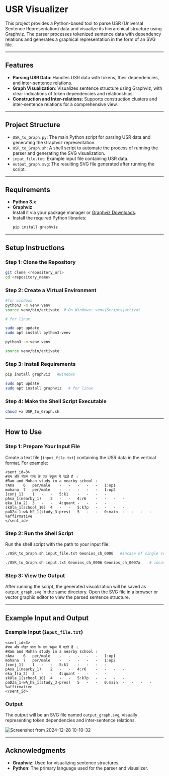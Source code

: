 # USR Visualizer

This project provides a Python-based tool to parse USR (Universal Sentence Representation) data and visualize its hierarchical structure using Graphviz. The parser processes tokenized sentence data with dependency relations and generates a graphical representation in the form of an SVG file.

---

## Features
- **Parsing USR Data**: Handles USR data with tokens, their dependencies, and inter-sentence relations.
- **Graph Visualization**: Visualizes sentence structure using Graphviz, with clear indications of token dependencies and relationships.
- **Construction and Inter-relations**: Supports construction clusters and inter-sentence relations for a comprehensive view.

---

## Project Structure

- `USR_to_Graph.py`: The main Python script for parsing USR data and generating the Graphviz representation.
- `USR_to_Graph.sh`: A shell script to automate the process of running the parser and generating the SVG visualization.
- `input_file.txt`: Example input file containing USR data.
- `output_graph.svg`: The resulting SVG file generated after running the script.

---

## Requirements

- **Python 3.x**  
- **Graphviz**  
  Install it via your package manager or [Graphviz Downloads](https://graphviz.gitlab.io/download/).
- Install the required Python libraries:
    ```bash
    pip install graphviz
    ```

---

## Setup Instructions

### Step 1: Clone the Repository
```bash
git clone <repository_url>
cd <repository_name>
```

### Step 2: Create a Virtual Environment
```bash
#for windows
python3 -m venv venv
source venv/bin/activate  # On Windows: venv\Scripts\activat

# for linux

sudo apt update
sudo apt install python3-venv

python3 -m venv venv

source venv/bin/activate

```


### Step 3: Install Requirements
```bash
pip install graphviz   #windows
```

```bash
sudo apt update
sudo apt install graphviz   # for linux
```

### Step 4: Make the Shell Script Executable
```bash
chmod +x USR_to_Graph.sh
```

---

## How to Use

### Step 1: Prepare Your Input File
Create a text file (`input_file.txt`) containing the USR data in the  vertical format. For example:

```
<sent_id=3>
#राम और मोहन पास के एक स्कूल में पढ़ते हैं ।
#Ram and Mohan study in a nearby school ।
rAma	6	per/male	-	-	-	-	-	1:op1
mohana	7	per/male	-	-	-	-	-	1:op2
[conj_1]	1	-	-	5:k1	-	-	-	-
pAsa_1(nearby_1)	2	-	-	4:r6	-	-	-	-
eka_1(a_2)	3	-	-	4:quant	-	-	-	-
skUla_1(school_10)	4	-	-	5:k7p	-	-	-	-
paDZa_1-wA_hE_1(study_3-pres)	5	-	-	0:main	-	-	-	-
%affirmative
</sent_id>
```

### Step 2: Run the Shell Script
Run the shell script with the path to your input file:
```bash
./USR_to_Graph.sh input_file.txt Geonios_ch_0006   #incase of single sentences
```
```bash
./USR_to_Graph.sh input.txt Geonios_ch_0006 Geonios_ch_0007a    # incase of multiple sentences
```
### Step 3: View the Output
After running the script, the generated visualization will be saved as `output_graph.svg` in the same directory. Open the SVG file in a browser or vector graphic editor to view the parsed sentence structure.

---

## Example Input and Output

### Example Input (`input_file.txt`)
```plaintext
<sent_id=3>
#राम और मोहन पास के एक स्कूल में पढ़ते हैं ।
#Ram and Mohan study in a nearby school ।
rAma	6	per/male	-	-	-	-	-	1:op1
mohana	7	per/male	-	-	-	-	-	1:op2
[conj_1]	1	-	-	5:k1	-	-	-	-
pAsa_1(nearby_1)	2	-	-	4:r6	-	-	-	-
eka_1(a_2)	3	-	-	4:quant	-	-	-	-
skUla_1(school_10)	4	-	-	5:k7p	-	-	-	-
paDZa_1-wA_hE_1(study_3-pres)	5	-	-	0:main	-	-	-	-
%affirmative
</sent_id>
```

### Output
The output will be an SVG file named `output_graph.svg`, visually representing token dependencies and inter-sentence relations.



![Screenshot from 2024-12-28 10-10-32](https://github.com/user-attachments/assets/c1df192a-d75f-40e8-aa17-f71be4adf356)

---

## Acknowledgments

- **Graphviz**: Used for visualizing sentence structures.
- **Python**: The primary language used for the parser and visualizer.
